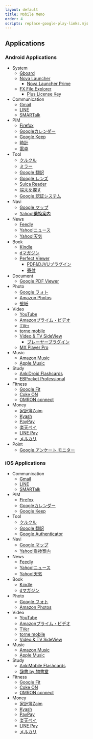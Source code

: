 ```yaml
---
layout: default
title: Mobile Memo
order: 4
scripts: replace-google-play-links.mjs
---
```

## Applications

### Android Applications

- System
  - [Gboard](https://play.google.com/store/apps/details?id=com.google.android.inputmethod.latin)
  - [Nova Launcher](https://play.google.com/store/apps/details?id=com.teslacoilsw.launcher)
    - [Nova Launcher Prime](https://play.google.com/store/apps/details?id=com.teslacoilsw.launcher.prime)
  - [FX File Explorer](https://play.google.com/store/apps/details?id=nextapp.fx)
    - [Plus License Key](https://play.google.com/store/apps/details?id=nextapp.fx.rk)
- Communication
  - [Gmail](https://play.google.com/store/apps/details?id=com.google.android.gm)
  - [LINE](https://play.google.com/store/apps/details?id=jp.naver.line.android)
  - [SMARTalk](https://play.google.com/store/apps/details?id=jp.co.fusioncom.smartalk.android)
- PIM
  - [Firefox](https://play.google.com/store/apps/details?id=org.mozilla.firefox)
  - [Googleカレンダー](https://play.google.com/store/apps/details?id=com.google.android.calendar)
  - [Google Keep](https://play.google.com/store/apps/details?id=com.google.android.keep)
  - [時計](https://play.google.com/store/apps/details?id=com.google.android.deskclock)
  - [電卓](https://play.google.com/store/apps/details?id=com.google.android.calculator)
- Tool
  - [クルクル](https://play.google.com/store/apps/details?id=com.arara.q)
  - [ミラー](https://play.google.com/store/apps/details?id=net.toyly.simplemirror)
  - [Google 翻訳](https://play.google.com/store/apps/details?id=com.google.android.apps.translate)
  - [Google レンズ](https://play.google.com/store/apps/details?id=com.google.ar.lens)
  - [Suica Reader](https://play.google.com/store/apps/details?id=yanzm.products.suicareader)
  - [端末を探す](https://play.google.com/store/apps/details?id=com.google.android.apps.adm)
  - [Google 認証システム](https://play.google.com/store/apps/details?id=com.google.android.apps.authenticator2)
- Navi
  - [Google マップ](https://play.google.com/store/apps/details?id=com.google.android.apps.maps)
  - [Yahoo!乗換案内](https://play.google.com/store/apps/details?id=jp.co.yahoo.android.apps.transit)
- News
  - [Feedly](https://play.google.com/store/apps/details?id=com.devhd.feedly)
  - [Yahoo!ニュース](https://play.google.com/store/apps/details?id=jp.co.yahoo.android.news)
  - [Yahoo!天気](https://play.google.com/store/apps/details?id=jp.co.yahoo.android.weather.type1)
- Book
  - [Kindle](https://play.google.com/store/apps/details?id=com.amazon.kindle)
  - [dマガジン](https://play.google.com/store/apps/details?id=com.nttdocomo.dmagazine)
  - [Perfect Viewer](https://play.google.com/store/apps/details?id=com.rookiestudio.perfectviewer)
    - [PDF&DJVUプラグイン](https://play.google.com/store/apps/details?id=com.rookiestudio.perfectviewer.pdfplugin)
    - [寄付](https://play.google.com/store/apps/details?id=com.rookiestudio.perfectviewer.donate)
- Document
  - [Google PDF Viewer](https://play.google.com/store/apps/details?id=com.google.android.apps.pdfviewer)
- Photo
  - [Google フォト](https://play.google.com/store/apps/details?id=com.google.android.apps.photos)
  - [Amazon Photos](https://play.google.com/store/apps/details?id=com.amazon.clouddrive.photos)
  - [壁紙](https://play.google.com/store/apps/details?id=com.google.android.apps.wallpaper)
- Video
  - [YouTube](https://play.google.com/store/apps/details?id=com.google.android.youtube)
  - [Amazonプライム・ビデオ](https://play.google.com/store/apps/details?id=com.amazon.avod.thirdpartyclient)
  - [TVer](https://play.google.com/store/apps/details?id=jp.hamitv.hamiand1)
  - [torne mobile](https://play.google.com/store/apps/details?id=com.playstation.tornemobile)
  - [Video & TV SideView](https://play.google.com/store/apps/details?id=com.sony.tvsideview.phone)
    - [プレーヤープラグイン](https://play.google.com/store/apps/details?id=com.sony.tvsideview.dtcpplayer)
  - [MX Player Pro](https://play.google.com/store/apps/details?id=com.mxtech.videoplayer.pro)
- Music
  - [Amazon Music](https://play.google.com/store/apps/details?id=com.amazon.mp3)
  - [Apple Music](https://play.google.com/store/apps/details?id=com.apple.android.music)
- Study
  - [AnkiDroid Flashcards](https://play.google.com/store/apps/details?id=com.ichi2.anki)
  - [EBPocket Professional](https://play.google.com/store/apps/details?id=info.ebstudio.ebpocket)
- Fitness
  - [Google Fit](https://play.google.com/store/apps/details?id=com.google.android.apps.fitness)
  - [Coke ON](https://play.google.com/store/apps/details?id=com.coke.cokeon)
  - [OMRON connect](https://play.google.com/store/apps/details?id=jp.co.omron.healthcare.omron_connect)
- Money
  - [家計簿Zaim](https://play.google.com/store/apps/details?id=net.zaim.android)
  - [Kyash](https://play.google.com/store/apps/details?id=co.kyash)
  - [PayPay](https://play.google.com/store/apps/details?id=jp.ne.paypay.android.app)
  - [楽天ペイ](https://play.google.com/store/apps/details?id=jp.co.rakuten.pay)
  - [LINE Pay](https://play.google.com/store/apps/details?id=com.linepaycorp.talaria)
  - [メルカリ](https://play.google.com/store/apps/details?id=com.kouzoh.mercari)
- Point
  - [Google アンケート モニター](https://play.google.com/store/apps/details?id=com.google.android.apps.paidtasks)

### iOS Applications

- Communication
  - [Gmail](https://apps.apple.com/jp/app/id422689480)
  - [LINE](https://apps.apple.com/jp/app/id443904275)
  - [SMARTalk](https://apps.apple.com/jp/app/id646647577)
- PIM
  - [Firefox](https://apps.apple.com/jp/app/id989804926)
  - [Googleカレンダー](https://apps.apple.com/jp/app/id909319292)
  - [Google Keep](https://apps.apple.com/jp/app/id1029207872)
- Tool
  - [クルクル](https://apps.apple.com/jp/app/id911719423)
  - [Google 翻訳](https://apps.apple.com/jp/app/id414706506)
  - [Google Authenticator](https://apps.apple.com/jp/app/id388497605)
- Navi
  - [Google マップ](https://apps.apple.com/jp/app/id585027354)
  - [Yahoo!乗換案内](https://apps.apple.com/jp/app/id291676451)
- News
  - [Feedly](https://apps.apple.com/jp/app/id396069556)
  - [Yahoo!ニュース](https://apps.apple.com/jp/app/id407906756)
  - [Yahoo!天気](https://apps.apple.com/jp/app/id521974902)
- Book
  - [Kindle](https://apps.apple.com/jp/app/id302584613)
  - [dマガジン](https://apps.apple.com/jp/app/id859681456)
- Photo
  - [Google フォト](https://apps.apple.com/jp/app/id962194608)
  - [Amazon Photos](https://apps.apple.com/jp/app/id621574163)
- Video
  - [YouTube](https://apps.apple.com/jp/app/id544007664)
  - [Amazonプライム・ビデオ](https://apps.apple.com/jp/app/id545519333)
  - [TVer](https://apps.apple.com/jp/app/id830340223)
  - [torne mobile](https://apps.apple.com/jp/app/id949323340)
  - [Video & TV SideView](https://apps.apple.com/jp/app/id594171390)
- Music
  - [Amazon Music](https://apps.apple.com/jp/app/id510855668)
  - [Apple Music](https://apps.apple.com/jp/app/id1108187390)
- Study
  - [AnkiMobile Flashcards](https://apps.apple.com/jp/app/id373493387)
  - [辞書 by 物書堂](https://apps.apple.com/jp/app/id1380563956)
- Fitness
  - [Google Fit](https://apps.apple.com/jp/app/id1433864494)
  - [Coke ON](https://apps.apple.com/jp/app/id1088184021)
  - [OMRON connect](https://apps.apple.com/jp/app/id1003177043)
- Money
  - [家計簿Zaim](https://apps.apple.com/jp/app/id445850671)
  - [Kyash](https://apps.apple.com/jp/app/id1084264883)
  - [PayPay](https://apps.apple.com/jp/app/id1435783608)
  - [楽天ペイ](https://apps.apple.com/jp/app/id1139755229)
  - [LINE Pay](https://apps.apple.com/jp/app/id1449817412)
  - [メルカリ](https://apps.apple.com/jp/app/id667861049)
